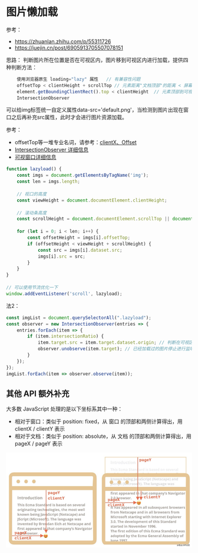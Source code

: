 # 图片懒加载

参考：
* https://zhuanlan.zhihu.com/p/55311726
* https://juejin.cn/post/6905913705507078151

思路：
判断图片所在位置是否在可视区内，图片移到可视区内进行加载，提供四种判断方法：
```js
    使用浏览器原生 loading="lazy" 属性   // 有兼容性问题
    offsetTop < clientHeight + scrollTop // 元素距离"文档顶部"的距离 < 屏幕可视窗口高度 + 元素滚动的高度(浏览器窗口顶部 到 文档顶部之间的距离)
    element.getBoundingClientRect().top < clientHeight  // 元素顶部到可视窗口顶部的距离小于可视窗口的高度。
    IntersectionObserver
```
可以给img标签统一自定义属性data-src='default.png'，当检测到图片出现在窗口之后再补充src属性，此时才会进行图片资源加载。

参考：
* offsetTop等一堆专业名词，请参考：[clientX、Offset](../JS/clientX%20pageX等/readMe.md)
* [IntersectionObserver 详细信息](../JS/clientX%20pageX等/IntersectionObserver.md)
* [可视窗口详细信息](../JS/clientX%20pageX等/可视窗口.md)

```js
function lazyload() {
    const imgs = document.getElementsByTagName('img');
    const len = imgs.length;
    
    // 视口的高度
    const viewHeight = document.documentElement.clientHeight;
    
    // 滚动条高度
    const scrollHeight = document.documentElement.scrollTop || document.body.scrollTop;

    for (let i = 0; i < len; i++) {
        const offsetHeight = imgs[i].offsetTop;
        if (offsetHeight < viewHeight + scrollHeight) {
            const src = imgs[i].dataset.src;
            imgs[i].src = src;
        }
    }
}

// 可以使用节流优化一下
window.addEventListener('scroll', lazyload);
```

法2：
```js
const imgList = document.querySelectorAll(".lazyload");
const observer = new IntersectionObserver(entries => {
    entries.forEach(item => {
        if (item.intersectionRatio) {
            item.target.src = item.target.dataset.origin; // 判断在可视区了，把data-origin的值放到src
            observer.unobserve(item.target); // 已经加载过的图片停止进行监听
        }
    });
});
imgList.forEach(item => observer.observe(item));
```

## 其他 API 额外补充
大多数 JavaScript 处理的是以下坐标系其中一种：

* 相对于窗口：类似于 position: fixed，从 窗口 的顶部和两侧计算得出，用 clientX / clientY 表示
* 相对于文档：类似于 position: absolute，从 文档 的顶部和两侧计算得出，用 pageX / pageY 表示

![JS坐标体系](./icon/lazy-load.jpg)